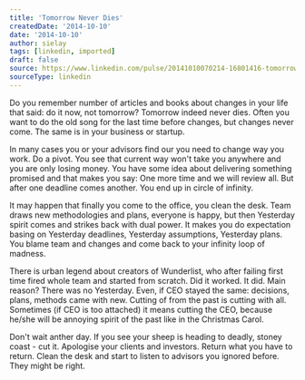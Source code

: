 ```yaml
---
title: 'Tomorrow Never Dies'
createdDate: '2014-10-10'
date: '2014-10-10'
author: sielay
tags: [linkedin, imported]
draft: false
source: https://www.linkedin.com/pulse/20141010070214-16801416-tomorrow-never-dies/
sourceType: linkedin
---
```


Do you remember number of articles and books about changes in your life that said: do it now, not tomorrow? Tomorrow indeed never dies. Often you want to do the old song for the last time before changes, but changes never come. The same is in your business or startup.

In many cases you or your advisors find our you need to change way you work. Do a pivot. You see that current way won't take you anywhere and you are only losing money. You have some idea about delivering something promised and that makes you say: One more time and we will review all. But after one deadline comes another. You end up in circle of infinity.

It may happen that finally you come to the office, you clean the desk. Team draws new methodologies and plans, everyone is happy, but then Yesterday spirit comes and strikes back with dual power. It makes you do expectation basing on Yesterday deadlines, Yesterday assumptions, Yesterday plans. You blame team and changes and come back to your infinity loop of madness.

There is urban legend about creators of Wunderlist, who after failing first time fired whole team and started from scratch. Did it worked. It did. Main reason? There was no Yesterday. Even, if CEO stayed the same: decisions, plans, methods came with new. Cutting of from the past is cutting with all. Sometimes (if CEO is too attached) it means cutting the CEO, because he/she will be annoying spirit of the past like in the Christmas Carol.

Don't wait anther day. If you see your sheep is heading to deadly, stoney coast - cut it. Apologise your clients and investors. Return what you have to return. Clean the desk and start to listen to advisors you ignored before. They might be right.
